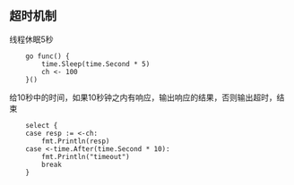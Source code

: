 ## 超时机制


线程休眠5秒

```
	go func() {
		time.Sleep(time.Second * 5)
		ch <- 100
	}()
```

给10秒中的时间，如果10秒钟之内有响应，输出响应的结果，否则输出超时，结束


```
	select {
	case resp := <-ch:
		fmt.Println(resp)
	case <-time.After(time.Second * 10):
		fmt.Println("timeout")
		break
	}
```
